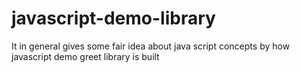 # javascript-demo-library

It in general gives some fair idea about java script concepts by how javascript demo greet library is built
